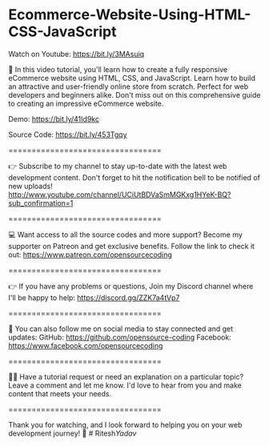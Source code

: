 # Ecommerce-Website-Using-HTML-CSS-JavaScript

Watch on Youtube:
https://bit.ly/3MAsuiq

🌟 In this video tutorial, you'll learn how to create a fully responsive eCommerce website using HTML, CSS, and JavaScript. Learn how to build an attractive and user-friendly online store from scratch. Perfect for web developers and beginners alike. Don't miss out on this comprehensive guide to creating an impressive eCommerce website.

Demo:
https://bit.ly/41Id9kc

Source Code:
https://bit.ly/453Tgqy

=================================

👉 Subscribe to my channel to stay up-to-date with the latest web development content. 
Don't forget to hit the notification bell to be notified of new uploads!
http://www.youtube.com/channel/UCiUtBDVaSmMGKxg1HYeK-BQ?sub_confirmation=1

=================================

💻 Want access to all the source codes and more support? 
Become my supporter on Patreon and get exclusive benefits. 
Follow the link to check it out: https://www.patreon.com/opensourcecoding

=================================

👉 If you have any problems or questions, 
Join my Discord channel where I'll be happy to help: 
https://discord.gg/ZZK7a4tVp7

=================================

👥 You can also follow me on social media to stay connected and get updates:
GitHub: https://github.com/opensource-coding
Facebook: https://www.facebook.com/opensourcecoding

=================================

🙋‍♀️ Have a tutorial request or need an explanation on a particular topic?
Leave a comment and let me know. I'd love to hear from you and make content that meets your needs.

=================================

Thank you for watching, and I look forward to helping you on your web development journey! 🚀
#   R i t e s h _ Y a d a v _  
 